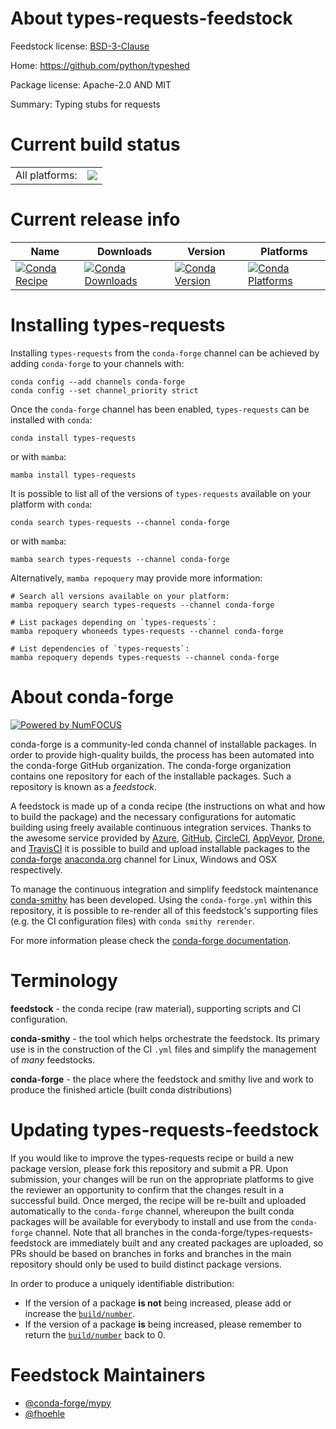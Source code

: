 About types-requests-feedstock
==============================

Feedstock license: [BSD-3-Clause](https://github.com/conda-forge/types-requests-feedstock/blob/main/LICENSE.txt)

Home: https://github.com/python/typeshed

Package license: Apache-2.0 AND MIT

Summary: Typing stubs for requests

Current build status
====================


<table><tr><td>All platforms:</td>
    <td>
      <a href="https://dev.azure.com/conda-forge/feedstock-builds/_build/latest?definitionId=13158&branchName=main">
        <img src="https://dev.azure.com/conda-forge/feedstock-builds/_apis/build/status/types-requests-feedstock?branchName=main">
      </a>
    </td>
  </tr>
</table>

Current release info
====================

| Name | Downloads | Version | Platforms |
| --- | --- | --- | --- |
| [![Conda Recipe](https://img.shields.io/badge/recipe-types--requests-green.svg)](https://anaconda.org/conda-forge/types-requests) | [![Conda Downloads](https://img.shields.io/conda/dn/conda-forge/types-requests.svg)](https://anaconda.org/conda-forge/types-requests) | [![Conda Version](https://img.shields.io/conda/vn/conda-forge/types-requests.svg)](https://anaconda.org/conda-forge/types-requests) | [![Conda Platforms](https://img.shields.io/conda/pn/conda-forge/types-requests.svg)](https://anaconda.org/conda-forge/types-requests) |

Installing types-requests
=========================

Installing `types-requests` from the `conda-forge` channel can be achieved by adding `conda-forge` to your channels with:

```
conda config --add channels conda-forge
conda config --set channel_priority strict
```

Once the `conda-forge` channel has been enabled, `types-requests` can be installed with `conda`:

```
conda install types-requests
```

or with `mamba`:

```
mamba install types-requests
```

It is possible to list all of the versions of `types-requests` available on your platform with `conda`:

```
conda search types-requests --channel conda-forge
```

or with `mamba`:

```
mamba search types-requests --channel conda-forge
```

Alternatively, `mamba repoquery` may provide more information:

```
# Search all versions available on your platform:
mamba repoquery search types-requests --channel conda-forge

# List packages depending on `types-requests`:
mamba repoquery whoneeds types-requests --channel conda-forge

# List dependencies of `types-requests`:
mamba repoquery depends types-requests --channel conda-forge
```


About conda-forge
=================

[![Powered by
NumFOCUS](https://img.shields.io/badge/powered%20by-NumFOCUS-orange.svg?style=flat&colorA=E1523D&colorB=007D8A)](https://numfocus.org)

conda-forge is a community-led conda channel of installable packages.
In order to provide high-quality builds, the process has been automated into the
conda-forge GitHub organization. The conda-forge organization contains one repository
for each of the installable packages. Such a repository is known as a *feedstock*.

A feedstock is made up of a conda recipe (the instructions on what and how to build
the package) and the necessary configurations for automatic building using freely
available continuous integration services. Thanks to the awesome service provided by
[Azure](https://azure.microsoft.com/en-us/services/devops/), [GitHub](https://github.com/),
[CircleCI](https://circleci.com/), [AppVeyor](https://www.appveyor.com/),
[Drone](https://cloud.drone.io/welcome), and [TravisCI](https://travis-ci.com/)
it is possible to build and upload installable packages to the
[conda-forge](https://anaconda.org/conda-forge) [anaconda.org](https://anaconda.org/)
channel for Linux, Windows and OSX respectively.

To manage the continuous integration and simplify feedstock maintenance
[conda-smithy](https://github.com/conda-forge/conda-smithy) has been developed.
Using the ``conda-forge.yml`` within this repository, it is possible to re-render all of
this feedstock's supporting files (e.g. the CI configuration files) with ``conda smithy rerender``.

For more information please check the [conda-forge documentation](https://conda-forge.org/docs/).

Terminology
===========

**feedstock** - the conda recipe (raw material), supporting scripts and CI configuration.

**conda-smithy** - the tool which helps orchestrate the feedstock.
                   Its primary use is in the construction of the CI ``.yml`` files
                   and simplify the management of *many* feedstocks.

**conda-forge** - the place where the feedstock and smithy live and work to
                  produce the finished article (built conda distributions)


Updating types-requests-feedstock
=================================

If you would like to improve the types-requests recipe or build a new
package version, please fork this repository and submit a PR. Upon submission,
your changes will be run on the appropriate platforms to give the reviewer an
opportunity to confirm that the changes result in a successful build. Once
merged, the recipe will be re-built and uploaded automatically to the
`conda-forge` channel, whereupon the built conda packages will be available for
everybody to install and use from the `conda-forge` channel.
Note that all branches in the conda-forge/types-requests-feedstock are
immediately built and any created packages are uploaded, so PRs should be based
on branches in forks and branches in the main repository should only be used to
build distinct package versions.

In order to produce a uniquely identifiable distribution:
 * If the version of a package **is not** being increased, please add or increase
   the [``build/number``](https://docs.conda.io/projects/conda-build/en/latest/resources/define-metadata.html#build-number-and-string).
 * If the version of a package **is** being increased, please remember to return
   the [``build/number``](https://docs.conda.io/projects/conda-build/en/latest/resources/define-metadata.html#build-number-and-string)
   back to 0.

Feedstock Maintainers
=====================

* [@conda-forge/mypy](https://github.com/conda-forge/mypy/)
* [@fhoehle](https://github.com/fhoehle/)

